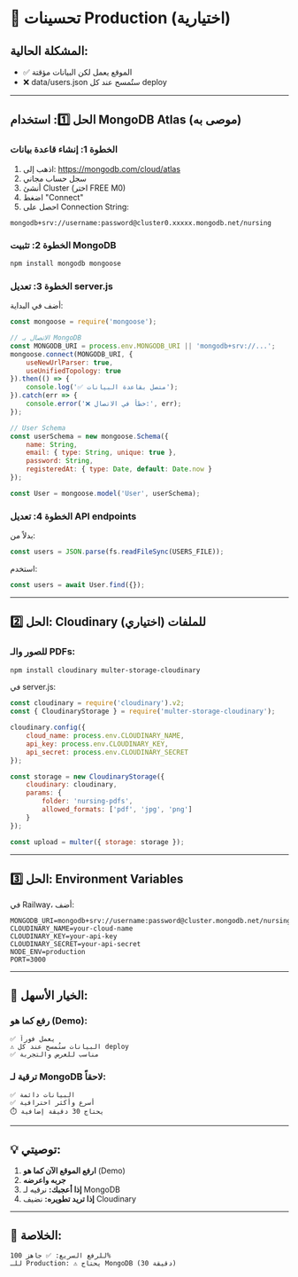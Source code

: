 # 🔧 تحسينات Production (اختيارية)

## المشكلة الحالية:
- ✅ الموقع يعمل لكن البيانات مؤقتة
- ❌ data/users.json ستُمسح عند كل deploy

---

## الحل 1️⃣: استخدام MongoDB Atlas (موصى به)

### الخطوة 1: إنشاء قاعدة بيانات

1. اذهب إلى: https://mongodb.com/cloud/atlas
2. سجل حساب مجاني
3. أنشئ Cluster (اختر FREE M0)
4. اضغط "Connect"
5. احصل على Connection String:
```
mongodb+srv://username:password@cluster0.xxxxx.mongodb.net/nursing
```

### الخطوة 2: تثبيت MongoDB

```bash
npm install mongodb mongoose
```

### الخطوة 3: تعديل server.js

أضف في البداية:
```javascript
const mongoose = require('mongoose');

// الاتصال بـ MongoDB
const MONGODB_URI = process.env.MONGODB_URI || 'mongodb+srv://...';
mongoose.connect(MONGODB_URI, {
    useNewUrlParser: true,
    useUnifiedTopology: true
}).then(() => {
    console.log('✅ متصل بقاعدة البيانات');
}).catch(err => {
    console.error('❌ خطأ في الاتصال:', err);
});

// User Schema
const userSchema = new mongoose.Schema({
    name: String,
    email: { type: String, unique: true },
    password: String,
    registeredAt: { type: Date, default: Date.now }
});

const User = mongoose.model('User', userSchema);
```

### الخطوة 4: تعديل API endpoints

بدلاً من:
```javascript
const users = JSON.parse(fs.readFileSync(USERS_FILE));
```

استخدم:
```javascript
const users = await User.find({});
```

---

## الحل 2️⃣: Cloudinary للملفات (اختياري)

### للصور والـ PDFs:

```bash
npm install cloudinary multer-storage-cloudinary
```

في server.js:
```javascript
const cloudinary = require('cloudinary').v2;
const { CloudinaryStorage } = require('multer-storage-cloudinary');

cloudinary.config({
    cloud_name: process.env.CLOUDINARY_NAME,
    api_key: process.env.CLOUDINARY_KEY,
    api_secret: process.env.CLOUDINARY_SECRET
});

const storage = new CloudinaryStorage({
    cloudinary: cloudinary,
    params: {
        folder: 'nursing-pdfs',
        allowed_formats: ['pdf', 'jpg', 'png']
    }
});

const upload = multer({ storage: storage });
```

---

## الحل 3️⃣: Environment Variables

في Railway، أضف:

```env
MONGODB_URI=mongodb+srv://username:password@cluster.mongodb.net/nursing
CLOUDINARY_NAME=your-cloud-name
CLOUDINARY_KEY=your-api-key
CLOUDINARY_SECRET=your-api-secret
NODE_ENV=production
PORT=3000
```

---

## 🎯 الخيار الأسهل:

### رفع كما هو (Demo):
```
✅ يعمل فوراً
⚠️ البيانات ستُمسح عند كل deploy
✅ مناسب للعرض والتجربة
```

### ترقية لـ MongoDB لاحقاً:
```
✅ البيانات دائمة
✅ أسرع وأكثر احترافية
⏱️ يحتاج 30 دقيقة إضافية
```

---

## 💡 توصيتي:

1. **ارفع الموقع الآن كما هو** (Demo)
2. **جربه واعرضه**
3. **إذا أعجبك:** نرقيه لـ MongoDB
4. **إذا تريد تطويره:** نضيف Cloudinary

---

## 🚀 الخلاصة:

```
للرفع السريع: ✅ جاهز 100%
للـ Production: ⚠️ يحتاج MongoDB (30 دقيقة)
```
